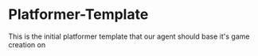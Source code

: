 # Platformer-Template
This is the initial platformer template that our agent should base it's game creation on
